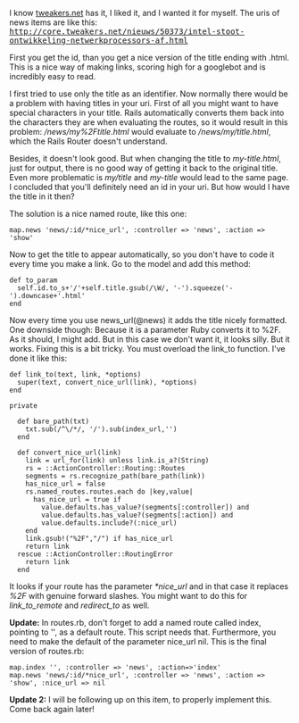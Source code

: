 I know <a href="http://tweakers.net" title="tweakers.net" target="_blank">tweakers.net</a> has it, I liked it, and I wanted it for myself. The uris of news items are like this: <tt>http://core.tweakers.net/nieuws/50373/intel-stoot-ontwikkeling-netwerkprocessors-af.html</tt>

First you get the id, than you get a nice version of the title ending with .html. This is a nice way of making links, scoring high for a googlebot and is incredibly easy to read.

I first tried to use only the title as an identifier. Now normally there would be a problem with having titles in your uri. First of all you might want to have special characters in your title. Rails automatically converts them back into the characters they are when evaluating the routes, so it would result in this problem: <em>/news/my%2Ftitle.html</em> would evaluate to <em>/news/my/title.html</em>, which the Rails Router doesn't understand.<!--more-->

Besides, it doesn't look good. But when changing the title to <em>my-title.html</em>, just for output, there is no good way of getting it back to the original title. Even more problematic is <em>my/title</em> and <em>my-title</em> would lead to the same page. I concluded that you'll definitely need an id in your uri. But how would I have the title in it then?

The solution is a nice named route, like this one:

    map.news 'news/:id/*nice_url', :controller => 'news', :action => 'show'

Now to get the title to appear automatically, so you don't have to code it every time you make a link. Go to the model and add this method:

    def to_param
      self.id.to_s+'/'+self.title.gsub(/\W/, '-').squeeze('-').downcase+'.html'
    end

Now every time you use news_url(@news) it adds the title nicely formatted. One downside though: Because it is a parameter Ruby converts it to %2F. As it should, I might add. But in this case we don't want it, it looks silly. But it works. Fixing this is a bit tricky. You must overload the link_to function. I've done it like this:

    def link_to(text, link, *options)
      super(text, convert_nice_url(link), *options)
    end

    private

      def bare_path(txt)
        txt.sub(/^\/*/, '/').sub(index_url,'')
      end

      def convert_nice_url(link)
        link = url_for(link) unless link.is_a?(String)
        rs = ::ActionController::Routing::Routes
        segments = rs.recognize_path(bare_path(link))
        has_nice_url = false
        rs.named_routes.routes.each do |key,value|
          has_nice_url = true if
            value.defaults.has_value?(segments[:controller]) and
            value.defaults.has_value?(segments[:action]) and
            value.defaults.include?(:nice_url)
        end
        link.gsub!("%2F","/") if has_nice_url
        return link
      rescue ::ActionController::RoutingError
        return link
      end

It looks if your route has the parameter <em>*nice_url</em> and in that case it replaces <em>%2F</em> with genuine forward slashes. You might want to do this for <em>link_to_remote</em> and <em>redirect_to</em> as well.

<strong>Update:</strong> In routes.rb, don't forget to add a named route called index, pointing to '', as a default route. This script needs that. Furthermore, you need to make the default of the parameter nice_url nil. This is the final version of routes.rb:

    map.index '', :controller => 'news', :action=>'index'
    map.news 'news/:id/*nice_url', :controller => 'news', :action => 'show', :nice_url => nil

<strong>Update 2:</strong> I will be following up on this item, to properly implement this. Come back again later!

